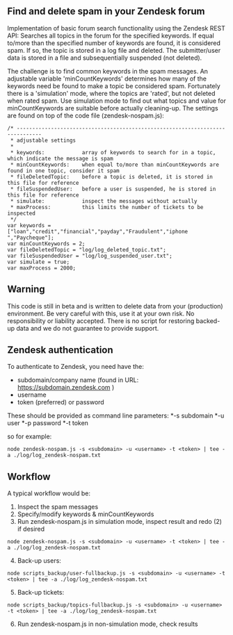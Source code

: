 Find and delete spam in your Zendesk forum
------------------------------------------

Implementation of basic forum search functionality using the Zendesk REST API:
Searches all topics in the forum for the specified keywords. If equal to/more than the specified number of keywords are found, it is considered spam. 
If so, the topic is stored in a log file and deleted. The submitter/user data is stored in a file and subsequentially suspended (not deleted).

The challenge is to find common keywords in the spam messages. An adjustable variable 'minCountKeywords' determines how many of the keywords need be found to make a topic be considered spam.
Fortunately there is a 'simulation' mode, where the topics are 'rated', but not deleted when rated spam. 
Use simulation mode to find out what topics and value for minCountKeywords are suitable before actually cleaning-up.
The settings are found on top of the code file (zendesk-nospam.js):
```
/* ------------------------------------------------------------------------------
 * adjustable settings
 *
 * keywords:            array of keywords to search for in a topic, which indicate the message is spam
 * minCountKeywords:    when equal to/more than minCountKeywords are found in one topic, consider it spam
 * fileDeletedTopic:    before a topic is deleted, it is stored in this file for reference 
 * fileSuspendedUser:   before a user is suspended, he is stored in this file for reference 
 * simulate:            inspect the messages without actually 
 * maxProcess:          this limits the number of tickets to be inspected
 */
var keywords = ["loan","credit","financial","payday","Fraudulent","iphone ","Paycheque"];
var minCountKeywords = 2;
var fileDeletedTopic = "log/log_deleted_topic.txt";
var fileSuspendedUser = "log/log_suspended_user.txt";
var simulate = true;
var maxProcess = 2000;
```

Warning
-------
This code is still in beta and is written to delete data from your (production) environment. 
Be very careful with this, use it at your own risk. No responsibility or liability accepted.
There is no script for restoring backed-up data and we do not guarantee to provide support.

Zendesk authentication
----------------------
To authenticate to Zendesk, you need have the:
* subdomain/company name (found in URL: https://subdomain.zendesk.com )
* username
* token (preferred) or password  

These should be provided as command line parameters:
*-s  subdomain
*-u  user
*-p  password
*-t  token

so for example: 
```
node zendesk-nospam.js -s <subdomain> -u <username> -t <token> | tee -a ./log/log_zendesk-nospam.txt
```

Workflow
--------
A typical workflow would be:
1. Inspect the spam messages
2. Specify/modify keywords & minCountKeywords
3. Run zendesk-nospam.js in simulation mode, inspect result and redo (2) if desired
```
node zendesk-nospam.js -s <subdomain> -u <username> -t <token> | tee -a ./log/log_zendesk-nospam.txt
```
4. Back-up users:
```
node scripts_backup/user-fullbackup.js -s <subdomain> -u <username> -t <token> | tee -a ./log/log_zendesk-nospam.txt
```
5. Back-up tickets:
```
node scripts_backup/topics-fullbackup.js -s <subdomain> -u <username> -t <token> | tee -a ./log/log_zendesk-nospam.txt
```
6. Run zendesk-nospam.js in non-simulation mode, check results


